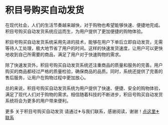 # 积目号购买自动发货

在现代社会，人们的生活节奏越来越快，对于购物也希望能够快速、便捷地完成。积目号购买自动发货系统应运而生，为用户提供了更加便捷的购物体验。

积目号购买自动发货系统采用先进的技术，能够在用户下单后立即自动发货，无需等待人工处理，极大地节省了用户的时间。这样的快速发货速度，让用户可以更快地收到自己所需要的商品，满足了用户对于快速购物的需求。

除了快速发货外，积目号购买自动发货系统还注重商品的质量和服务的完善。用户购买的商品都经过严格的质量检验，确保商品的品质。同时，系统还提供了完善的售后服务，让用户在购物过程中更加放心。

总的来说，积目号购买自动发货系统为用户提供了快速、便捷、安全的购物体验，满足了现代人们对于购物的需求。相信随着科技的不断进步，积目号购买自动发货系统将会为更多的用户带来便利。

更多 关于积目号购买自动发货 请通过✈与我们联系，感谢阅读，谢谢！[点这里✈联系](https://ww.k02.cc)